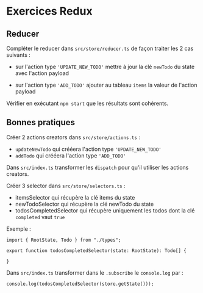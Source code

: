 # Exercices Redux

## Reducer

Compléter le reducer dans `src/store/reducer.ts` de façon traiter les 2 cas suivants :

- sur l'action type `'UPDATE_NEW_TODO'` mettre à jour la clé `newTodo` du state avec l'action payload

- sur l'action type `'ADD_TODO'` ajouter au tableau `items` la valeur de l'action payload

Vérifier en exécutant `npm start` que les résultats sont cohérents.

## Bonnes pratiques

Créer 2 actions creators dans `src/store/actions.ts` :

- `updateNewTodo` qui crééera l'action type `'UPDATE_NEW_TODO'`
- `addTodo` qui crééera l'action type `'ADD_TODO'`

Dans `src/index.ts` transformer les `dispatch` pour qu'il utiliser les actions creators.

Créer 3 selector dans `src/store/selectors.ts` :

- itemsSelector qui récupère la clé items du state
- newTodoSelector qui récupère la clé newTodo du state
- todosCompletedSelector qui récupère uniquement les todos dont la clé `completed` vaut `true`

Exemple :

```
import { RootState, Todo } from "./types";

export function todosCompletedSelector(state: RootState): Todo[] {

}
```

Dans `src/index.ts` transformer dans le `.subscribe` le `console.log` par :

```
console.log(todosCompletedSelector(store.getState()));
```
